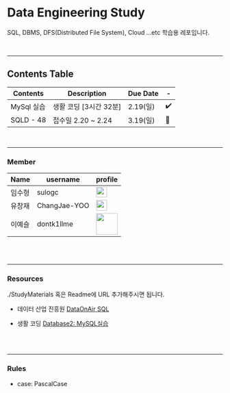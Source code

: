 # Data Engineering Study

<p>
SQL, DBMS, DFS(Distributed File System), Cloud ...etc 학습용 레포입니다. 
</p><br>



----

## Contents Table

| Contents  | Description              | Due Date |-|
| --------- | ------------------------ | -------- | - |
| MySql 실습 | 생활 코딩 [3시간 32분] | 2.19(일)| :heavy_check_mark: </span> |
| SQLD - 48 | 접수일 2.20 ~ 2.24        | 3.19(일) | :speech_balloon: |




<br>

---
### Member

| Name  | username   | profile | 
| --------- | ------------------------ | --- |
| 임수형 | sulogc | [<img src = "https://github.com/sulogc.png" width="25" height="25">](https://github.com/sulogc) |
| 유창재 | ChangJae-YOO | [<img src = "https://github.com/ChangJae-YOO.png" width="25" height="25">](https://github.com/ChangJae-YOO) |
| 이예슬 | dontk1llme | [<img src = "https://github.com/dontk1llme.png" width="50" height="50">](https://github.com/dontk1llme) |


<br><br>

---
### Resources

./StudyMaterials 혹은 Readme에 URL 추가해주시면 됩니다.

  - 데이터 산업 진흥원 [DataOnAir SQL](https://dataonair.or.kr/db-tech-reference/d-guide/sql/?pageid=5&mod=list)

  - 생활 코딩 [Database2: MySQL실습](https://opentutorials.org/course/3161) 

<br><br>

---
### Rules

- case: PascalCase

